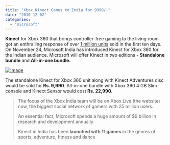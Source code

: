 ```yaml
---
title: "Xbox Kinect Comes to India for 9990/-"
date: "2010-12-02"
categories: 
  - "microsoft"
---
```


**Kinect** for Xbox 360 that brings controller-free gaming to the living room got an enthralling response of over [1 million units](http://www.xbox.com/en-US/Press/2010/Kinect-OneMillion) sold in the first ten days. On November 24, Microsoft India has introduced Kinect for Xbox 360 for the Indian audience. Microsoft will offer Kinect in two editions - **Standalone bundle** and **All-in-one bundle.**

[![image](http://lh5.ggpht.com/_40bmzDo_mBs/TPfE3mGPlLI/AAAAAAAABk0/Qfqz1aKHRT0/image_thumb%5B2%5D.png?imgmax=800 "image")](http://lh3.ggpht.com/_40bmzDo_mBs/TPfE2KJLRNI/AAAAAAAABkw/iOZzez1-4HI/s1600-h/image%5B4%5D.png)

The standalone Kinect for Xbox 360 unit along with Kinect Adventures disc would be sold for **Rs. 9,990**. All-in-one bundle with Xbox 360 4 GB Slim console and Kinect Sensor would cost **Rs. 22,990.**

> The focus of the Xbox India team will be on Xbox Live (the website) now, the biggest social network of gamers with 25 million users.
> 
> An essential fact, Microsoft spends a huge amount of $9 billion in research and development annually
> 
> Kinect in India has been **launched with 11 games** in the genres of sports, adventure, fitness and dance
